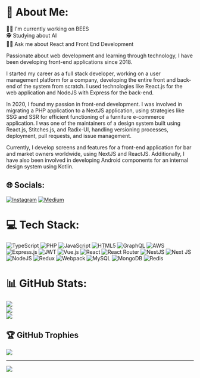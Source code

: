# 💫 About Me:
👨‍🚀 I'm currently working on BEES<br>🕵️ Studying about AI<br>👨‍🏫 Ask me about React and Front End Development

Passionate about web development and learning through technology, I have been developing front-end applications since 2018.

I started my career as a full stack developer, working on a user management platform for a company, developing the entire front and back-end of the system from scratch. I used technologies like React.js for the web application and NodeJS with Express for the back-end.

In 2020, I found my passion in front-end development. I was involved in migrating a PHP application to a NextJS application, using strategies like SSG and SSR for efficient functioning of a furniture e-commerce application. I was one of the maintainers of a design system built using React.js, Stitches.js, and Radix-UI, handling versioning processes, deployment, pull requests, and issue management.

Currently, I develop screens and features for a front-end application for bar and market owners worldwide, using NextJS and ReactJS. Additionally, I have also been involved in developing Android components for an internal design system using Kotlin.

## 🌐 Socials:
[![Instagram](https://img.shields.io/badge/Instagram-%23E4405F.svg?logo=Instagram&logoColor=white)](https://instagram.com/ysramrno) [![Medium](https://img.shields.io/badge/Medium-12100E?logo=medium&logoColor=white)](https://medium.com/@oysraelmoreno) 

# 💻 Tech Stack:
![TypeScript](https://img.shields.io/badge/typescript-%23007ACC.svg?style=for-the-badge&logo=typescript&logoColor=white) ![PHP](https://img.shields.io/badge/php-%23777BB4.svg?style=for-the-badge&logo=php&logoColor=white) ![JavaScript](https://img.shields.io/badge/javascript-%23323330.svg?style=for-the-badge&logo=javascript&logoColor=%23F7DF1E) ![HTML5](https://img.shields.io/badge/html5-%23E34F26.svg?style=for-the-badge&logo=html5&logoColor=white) ![GraphQL](https://img.shields.io/badge/-GraphQL-E10098?style=for-the-badge&logo=graphql&logoColor=white) ![AWS](https://img.shields.io/badge/AWS-%23FF9900.svg?style=for-the-badge&logo=amazon-aws&logoColor=white) ![Express.js](https://img.shields.io/badge/express.js-%23404d59.svg?style=for-the-badge&logo=express&logoColor=%2361DAFB) ![JWT](https://img.shields.io/badge/JWT-black?style=for-the-badge&logo=JSON%20web%20tokens) ![Vue.js](https://img.shields.io/badge/vuejs-%2335495e.svg?style=for-the-badge&logo=vuedotjs&logoColor=%234FC08D) ![React](https://img.shields.io/badge/react-%2320232a.svg?style=for-the-badge&logo=react&logoColor=%2361DAFB) ![React Router](https://img.shields.io/badge/React_Router-CA4245?style=for-the-badge&logo=react-router&logoColor=white) ![NestJS](https://img.shields.io/badge/nestjs-%23E0234E.svg?style=for-the-badge&logo=nestjs&logoColor=white) ![Next JS](https://img.shields.io/badge/Next-black?style=for-the-badge&logo=next.js&logoColor=white) ![NodeJS](https://img.shields.io/badge/node.js-6DA55F?style=for-the-badge&logo=node.js&logoColor=white) ![Redux](https://img.shields.io/badge/redux-%23593d88.svg?style=for-the-badge&logo=redux&logoColor=white) ![Webpack](https://img.shields.io/badge/webpack-%238DD6F9.svg?style=for-the-badge&logo=webpack&logoColor=black) ![MySQL](https://img.shields.io/badge/mysql-%2300f.svg?style=for-the-badge&logo=mysql&logoColor=white) ![MongoDB](https://img.shields.io/badge/MongoDB-%234ea94b.svg?style=for-the-badge&logo=mongodb&logoColor=white) ![Redis](https://img.shields.io/badge/redis-%23DD0031.svg?style=for-the-badge&logo=redis&logoColor=white)
# 📊 GitHub Stats:
![](https://github-readme-stats.vercel.app/api?username=ysraelmoreno&theme=dark&hide_border=false&include_all_commits=true&count_private=true)<br/>
![](https://github-readme-streak-stats.herokuapp.com/?user=ysraelmoreno&theme=dark&hide_border=false)<br/>
![](https://github-readme-stats.vercel.app/api/top-langs/?username=ysraelmoreno&theme=dark&hide_border=false&include_all_commits=true&count_private=true&layout=compact)

## 🏆 GitHub Trophies
![](https://github-profile-trophy.vercel.app/?username=ysraelmoreno&theme=radical&no-frame=false&no-bg=true&margin-w=4)

---
[![](https://visitcount.itsvg.in/api?id=ysraelmoreno&icon=0&color=0)](https://visitcount.itsvg.in)
